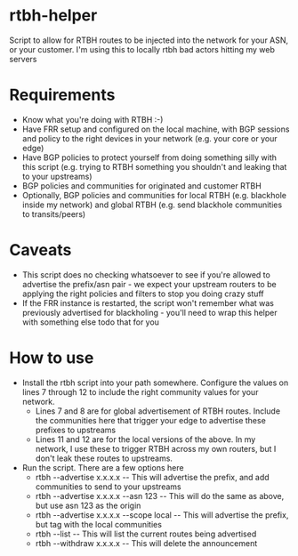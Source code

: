 # rtbh-helper
Script to allow for RTBH routes to be injected into the network for your ASN, or your customer.  I'm using this to locally rtbh bad actors hitting my web servers

# Requirements

- Know what you're doing with RTBH :-)
- Have FRR setup and configured on the local machine, with BGP sessions and policy to the right devices in your network (e.g. your core or your edge)
- Have BGP policies to protect yourself from doing something silly with this script (e.g. trying to RTBH something you shouldn't and leaking that to your upstreams)
- BGP policies and communities for originated and customer RTBH
- Optionally, BGP policies and communities for local RTBH (e.g. blackhole inside my network) and global RTBH (e.g. send blackhole communities to transits/peers)

# Caveats

- This script does no checking whatsoever to see if you're allowed to advertise the prefix/asn pair - we expect your upstream routers to be applying the right policies and filters to stop you doing crazy stuff
- If the FRR instance is restarted, the script won't remember what was previously advertised for blackholing - you'll need to wrap this helper with something else todo that for you

# How to use

- Install the rtbh script into your path somewhere.  Configure the values on lines 7 through 12 to include the right community values for your network.
  - Lines 7 and 8 are for global advertisement of RTBH routes.  Include the communities here that trigger your edge to advertise these prefixes to upstreams
  - Lines 11 and 12 are for the local versions of the above.  In my network, I use these to trigger RTBH across my own routers, but I don't leak these routes to upstreams.
- Run the script.  There are a few options here
  - rtbh --advertise x.x.x.x -- This will advertise the prefix, and add communities to send to your upstreams
  - rtbh --advertise x.x.x.x --asn 123 -- This will do the same as above, but use asn 123 as the origin
  - rtbh --advertise x.x.x.x --scope local -- This will advertise the prefix, but tag with the local communities
  - rtbh --list -- This will list the current routes being advertised
  - rtbh --withdraw x.x.x.x -- This will delete the announcement
